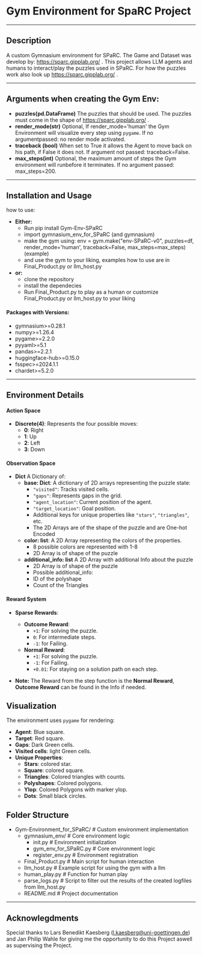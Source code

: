 # Gym Environment for SpaRC Project

----
## Description
A custom Gymnasium environment for SPaRC. The Game and Dataset was develop by: https://sparc.gipplab.org/ . This project allows LLM agents and humans to interact/play the puzzles used in SPaRC. For how the puzzles work also look up https://sparc.gipplab.org/ .

----
## Arguments when creating the Gym Env:

- **puzzles(pd.DataFrame)** The puzzles that should be used. The puzzles must come in the shape of https://sparc.gipplab.org/ . 
- **render_mode(str)** Optional, If render_mode='human' the Gym Environment will visualize every step using `pygame`. If no argumentpassed: no render mode activated.
- **traceback (bool)** When set to True it allows the Agent to move back on his path, if False it does not. If argument not passed: traceback=False. 
- **max_steps(int)** Optional, the maximum amount of steps the Gym environment will runbefore it terminates. If no argument passed: max_steps=200.

----
## Installation and Usage
how to use:
- **Either:**
  - Run pip install Gym-Env-SPaRC
  - import gymnasium_env_for_SPaRC (and gymnasium)
  - make the gym using: env = gym.make("env-SPaRC-v0", puzzles=df, render_mode='human', traceback=False, max_steps=max_steps) (example)
  - and use the gym to your liking, examples how to use are in Final_Product.py or llm_host.py
- **or:**
  - clone the repository
  - install the dependecies
  - Run Final_Product.py to play as a human or customize Final_Product.py or llm_host.py to your liking

#### Packages with Versions:
- gymnasium>=0.28.1
- numpy>=1.26.4
- pygame>=2.2.0
- pyyaml>=5.1
- pandas>=2.2.1
- huggingface-hub>=0.15.0
- fsspec>=2024.1.1
- chardet>=5.2.0

----
## Environment Details

#### Action Space

- **Discrete(4)**: Represents the four possible moves:
    - **0**: Right
    - **1**: Up
    - **2**: Left
    - **3**: Down

#### Observation Space

- **Dict** A Dictionary of:
  - **base: Dict**: A dictionary of 2D arrays representing the puzzle state:
    - `"visited"`: Tracks visited cells.
    - `"gaps"`: Represents gaps in the grid.
    - `"agent_location"`: Current position of the agent.
    - `"target_location"`: Goal position.
    - Additional keys for unique properties like `"stars"`, `"triangles"`, etc.
    - The 2D Arrays are of the shape of the puzzle and are One-hot Encoded
  - **color: list**: A 2D Array representing the colors of the properties.
    - 8 possible colors are represented with 1-8
    - 2D Array is of shape of the puzzle
  - **additional_info: list** A 2D Array with additional Info about the puzzle
    - 2D Array is of shape of the puzzle
    - Possible additional_info:
    - ID of the polyshape
    - Count of the Triangles


#### Reward System

- **Sparse Rewards**:
  - **Outcome Reward**:
    - `+1`: For solving the puzzle.
    - `0`: For intermediate steps.
    - `-1`: for Failing.
  - **Normal Reward**:
    - `+1`: For solving the puzzle.
    - `-1`: For Failing.
    - `+0.01`: For staying on a solution path on each step.

- **Note:** The Reward from the step function is the **Normal Reward**, **Outcome Reward** can be found in the Info if needed.


## Visualization

The environment uses `pygame` for rendering:

- **Agent**: Blue square.
- **Target**: Red square.
- **Gaps**: Dark Green cells.
- **Visited cells**: light Green cells.
- **Unique Properties**:
  - **Stars**: colored star.
  - **Square**: colored square.
  - **Triangles**: Colored triangles with counts.
  - **Polyshapes**: Colored polygons.
  - **Ylop**: Colored Polygons with marker ylop.
  - **Dots**: Small black circles.

## Folder Structure

- Gym-Environment_for_SPaRC/ # Custom environment implementation
    - gymnasium_env/ # Core environment logic
        - init.py # Environment initialization 
        - gym_env_for_SPaRC.py # Core environment logic 
        - register_env.py # Environment registration 
    - Final_Product.py # Main script for human interaction
    - llm_host.py # Example script for using the gym with a llm
    - human_play.py # Function for human play 
    - parse_logs.py # Script to filter out the results of the created logfiles from llm_host.py 
    - README.md # Project documentation

----

## Acknowlegdments

Special thanks to Lars Benedikt Kaesberg (l.kaesberg@uni-goettingen.de) and Jan Philip Wahle for giving me the opportunity to do this Project aswell as supervising the Project.